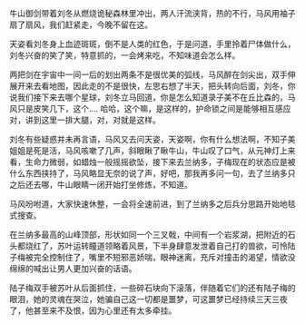 

牛山御剑带着刘冬从燃烧诡秘森林里冲出，两人汗流浃背，热的不行，马风用袖子扇了扇风，我们赶紧走，今晚不留在这。

天姿看刘冬身上血迹斑斑，倒不是人类的红色，于是问道，手里拎着尸体做什么，刘冬兴奋的笑了笑，特意抓的，一会烤来吃，不知味道会怎么样。

两把剑在宇宙中一间一后的划出两条不是很优美的弧线，马风醉在剑尖出，双手伸展开来去看地图，因此走的不是很快，左思右想了半天，把头转向后面，刘冬，你说我们接下来去哪个星球，刘冬立马回道，你是怎么知道录子美不在丘比森的，马风只是皮笑几下，这个.... 哈哈，这个嘛，是这样的，护命锁之间是能够相互感应对，讲到这里一排大腿，对，对就是这样。

刘冬有些疑惑并未再言语，马风又去问天姿，天姿啊，你有什么想法啊，不知子美姐姐是死是活，马风咳嗽了几声，斜眼瞅了瞅牛山，牛山叹了口气，从元神灯上来看，生命力微弱，如蜡烛一般摇摇欲坠，接下来去兰纳多，子梅现在的状态应是被什么东西挟持了，马风略显无奈的说了声，好吧，那我再多问一句，去了兰纳多只之后还去哪，牛山眼睛一闭开始打坐修炼，不知道。

马风吩咐道，大家快速休整，一会将全速前进，到了兰纳多之后兵分思路开始地毯式搜查。

在兰纳多最高的山峰顶部，形状如同一个三叉戟，中间有一个岩浆湖，把附近的石头都烧红了，苏叶运转瞳道领略着风景，下半身肆意发泄着自己打的兽欲，可怜陆子梅被完全控制住了，嘴里不短邪恶娇喘，眼神迷离，充斥对撞击的渴望，情欲没绵绵的喊出让男人更加兴奋的话语。

陆子梅双手被苏叶从后面抓住，一些碎石块向下滚落，伴随着它们的还有陆子梅的眼泪，她的灵魂在哭泣，她骗自己这一切都是噩梦，可这噩梦已经持续三天三夜了，他甚至来不及恨，因为心里还有太多牵挂。